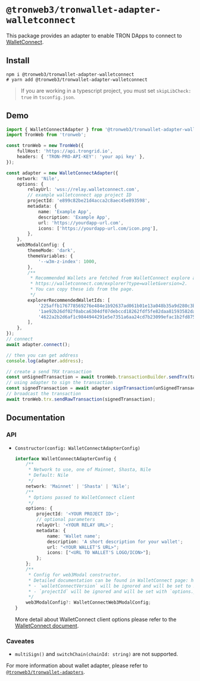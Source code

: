 # `@tronweb3/tronwallet-adapter-walletconnect`

This package provides an adapter to enable TRON DApps to connect to [WalletConnect](https://walletconnect.com/).

## Install

```shell
npm i @tronweb3/tronwallet-adapter-walletconnect
# yarn add @tronweb3/tronwallet-adapter-walletconnect
```

> If you are working in a typescript project, you must set `skipLibCheck: true` in `tsconfig.json`.

## Demo

```typescript
import { WalletConnectAdapter } from '@tronweb3/tronwallet-adapter-walletconnect';
import TronWeb from 'tronweb';

const tronWeb = new TronWeb({
    fullHost: 'https://api.trongrid.io',
    headers: { 'TRON-PRO-API-KEY': 'your api key' },
});

const adapter = new WalletConnectAdapter({
    network: 'Nile',
    options: {
        relayUrl: 'wss://relay.walletconnect.com',
        // example walletconnect app project ID
        projectId: 'e899c82be21d4acca2c8aec45e893598',
        metadata: {
            name: 'Example App',
            description: 'Example App',
            url: 'https://yourdapp-url.com',
            icons: ['https://yourdapp-url.com/icon.png'],
        },
    },
    web3ModalConfig: {
        themeMode: 'dark',
        themeVariables: {
            '--w3m-z-index': 1000,
        },
        /**
         * Recommended Wallets are fetched from WalletConnect explore api:
         * https://walletconnect.com/explorer?type=wallet&version=2.
         * You can copy these ids from the page.
         */
        explorerRecommendedWalletIds: [
            '225affb176778569276e484e1b92637ad061b01e13a048b35a9d280c3b58970f',
            '1ae92b26df02f0abca6304df07debccd18262fdf5fe82daa81593582dac9a369',
            '4622a2b2d6af1c9844944291e5e7351a6aa24cd7b23099efac1b2fd875da31a0',
        ],
    },
});
// connect
await adapter.connect();

// then you can get address
console.log(adapter.address);

// create a send TRX transaction
const unSignedTransaction = await tronWeb.transactionBuilder.sendTrx(targetAddress, 100, adapter.address);
// using adapter to sign the transaction
const signedTransaction = await adapter.signTransaction(unSignedTransaction);
// broadcast the transaction
await tronWeb.trx.sendRawTransaction(signedTransaction);
```

## Documentation

### API

-   `Constructor(config: WalletConnectAdapterConfig)`
    ```typescript
    interface WalletConnectAdapterConfig {
        /**
         * Network to use, one of Mainnet, Shasta, Nile
         * Default: Nile
         */
        network: 'Mainnet' | 'Shasta' | 'Nile';
        /**
         * Options passed to WalletConnect client
         */
        options: {
            projectId: '<YOUR PROJECT ID>';
            // optional parameters
            relayUrl: '<YOUR RELAY URL>';
            metadata: {
                name: 'Wallet name';
                description: 'A short description for your wallet';
                url: "<YOUR WALLET'S URL>";
                icons: ["<URL TO WALLET'S LOGO/ICON>"];
            };
        };
        /**
         * Config for web3Modal constructor.
         * Detailed documentation can be found in WalletConnect page: https://docs.walletconnect.com/2.0/web/web3modal/html/wagmi/options.
         * - `walletConnectVersion` will be ignored and will be set to 2.
         * - `projectId` will be ignored and will be set with `options.projectId`.
         */
        web3ModalConfig?: WalletConnectWeb3ModalConfig;
    }
    ```
    More detail about WalletConnect client options please refer to the [WalletConnect document](https://docs.walletconnect.com/2.0/javascript/sign/dapp-usage).

### Caveates

-   `multiSign()` and `switchChain(chainId: string)` are not supported.

For more information about wallet adapter, please refer to [`@tronweb3/tronwallet-adapters`](https://github.com/tronprotocol/tronwallet-adapter/tree/main/packages/adapters/adapters).
